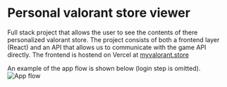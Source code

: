 # Personal valorant store viewer

Full stack project that allows the user to see the contents of there personalized valorant store.
The project consists of both a frontend layer (React) and an API that allows us to communicate with the game API directly.
The frontend is hostend on Vercel at [myvalorant.store](https://www.myvalorant.store/)

An example of the app flow is shown below (login step is omitted).
![App flow](https://photos.app.goo.gl/RaMFkAVv4a7EnzP98)
